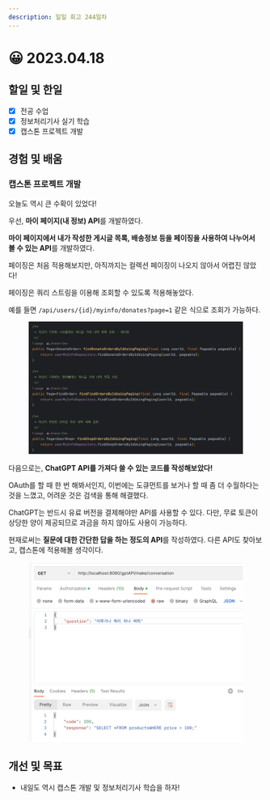 ```yaml
---
description: 일일 회고 244일차
---
```


# 😀 2023.04.18

## 할일 및 한일&#x20;

* [x] 전공 수업&#x20;
* [x] 정보처리기사 실기 학습&#x20;
* [x] 캡스톤 프로젝트 개발&#x20;

## 경험 및 배움&#x20;

### 캡스톤 프로젝트 개발&#x20;

오늘도 역시 큰 수확이 있었다!

우선, **마이 페이지(내 정보) API**를 개발하였다.

**마이 페이지에서 내가 작성한 게시글 목록, 배송정보 등을 페이징을 사용하여 나누어서 볼 수 있는 API**를 개발하였다.

페이징은 처음 적용해보지만, 아직까지는 컬렉션 페이징이 나오지 않아서 어렵진 않았다!

페이징은 쿼리 스트링을 이용해 조회할 수 있도록 적용해놓았다.

예를 들면 `/api/users/{id}/myinfo/donates?page=1` 같은 식으로 조회가 가능하다.

<figure><img src="../.gitbook/assets/image (2) (3) (1) (1) (1).png" alt=""><figcaption></figcaption></figure>

다음으로는, **ChatGPT API를 가져다 쓸 수 있는 코드를 작성해보았다!**

OAuth를 할 때 한 번 해봐서인지, 이번에는 도큐먼트를 보거나 할 때 좀 더 수월하다는 것을 느꼈고, 어려운 것은 검색을 통해 해결했다.

ChatGPT는 반드시 유료 버전을 결제해야만 API를 사용할 수 있다. 다만, 무료 토큰이 상당한 양이 제공되므로 과금을 하지 않아도 사용이 가능하다.

현재로써는 **질문에 대한 간단한 답을 하는 정도의 API**를 작성하였다. 다른 API도 찾아보고, 캡스톤에 적용해볼 생각이다.

<figure><img src="../.gitbook/assets/image (1) (1) (1) (1).png" alt=""><figcaption></figcaption></figure>

## 개선 및 목표&#x20;

* 내일도 역시 캡스톤 개발 및 정보처리기사 학습을 하자!&#x20;
